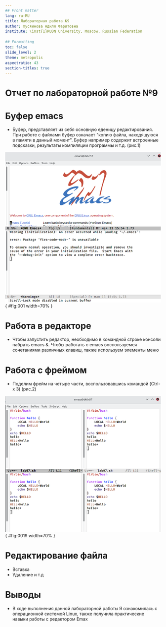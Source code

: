 ```yaml
---
## Front matter
lang: ru-RU
title: Лабораторная работа №9
author: Хусяинова Адиля Фаритовна
institute: \inst{1}RUDN University, Moscow, Russian Federation

## Formatting
toc: false
slide_level: 2
theme: metropolis
aspectratio: 43
section-titles: true
---
```


# Отчет по лабораторной работе №9

# Буфер emacs

- Буфер, представляет из себя основную еденицу редактирования. При работе с файлами буфер означает "копию файла, находящуюся в памяти в данный момент". Буфер например содержит встроенные подсказки, результаты компиляции программы и т.д. (рис.1)

![Emacs](1.png){ #fig:001 width=70% }

# Работа в редакторе

- Чтобы запустить редактор, необходимо в командной строке консоли набрать emacs &. Чтобы работать с emacs воспользуемся  сочетаниями различных клавиш, также используем элементы меню

# Работа с фреймом

- Поделим фрейм на четыре части, воспользовавшись командой (Ctrl-x 3) (рис.2)

![Работа с фреймом](19.png){ #fig:0019 width=70% }

# Редактирование файла

 - Вставка
 - Удаление и т.д

# Выводы

- В ходе выполнения данной лабораторной работы Я ознакомилась с операционной системой Linux, также получила практические навыки работы с редактором Emax



